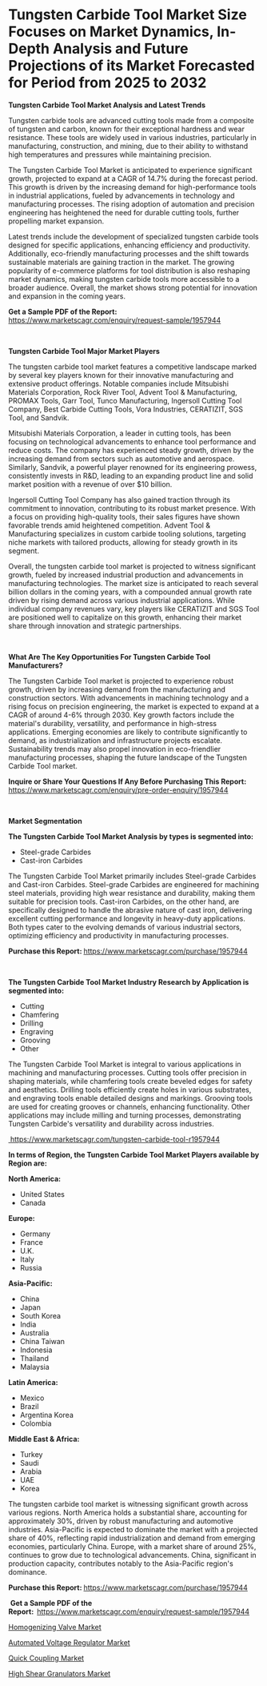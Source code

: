 <p><h1>Tungsten Carbide Tool Market Size Focuses on Market Dynamics, In-Depth Analysis and Future Projections of its Market Forecasted for Period from 2025 to 2032</h1></p><p><strong>Tungsten Carbide Tool Market Analysis and Latest Trends</strong></p>
<p><p>Tungsten carbide tools are advanced cutting tools made from a composite of tungsten and carbon, known for their exceptional hardness and wear resistance. These tools are widely used in various industries, particularly in manufacturing, construction, and mining, due to their ability to withstand high temperatures and pressures while maintaining precision.</p><p>The Tungsten Carbide Tool Market is anticipated to experience significant growth, projected to expand at a CAGR of 14.7% during the forecast period. This growth is driven by the increasing demand for high-performance tools in industrial applications, fueled by advancements in technology and manufacturing processes. The rising adoption of automation and precision engineering has heightened the need for durable cutting tools, further propelling market expansion.</p><p>Latest trends include the development of specialized tungsten carbide tools designed for specific applications, enhancing efficiency and productivity. Additionally, eco-friendly manufacturing processes and the shift towards sustainable materials are gaining traction in the market. The growing popularity of e-commerce platforms for tool distribution is also reshaping market dynamics, making tungsten carbide tools more accessible to a broader audience. Overall, the market shows strong potential for innovation and expansion in the coming years.</p></p>
<p><strong>Get a Sample PDF of the Report:&nbsp;</strong> <a href="https://www.marketscagr.com/enquiry/request-sample/1957944?utm_campaign=2198&utm_medium=2&utm_source=Github&utm_content=ia&utm_term=08042025&utm_id=tungsten-carbide-tool">https://www.marketscagr.com/enquiry/request-sample/1957944</a></p>
<p>&nbsp;</p>
<p><strong>Tungsten Carbide Tool Major Market Players</strong></p>
<p><p>The tungsten carbide tool market features a competitive landscape marked by several key players known for their innovative manufacturing and extensive product offerings. Notable companies include Mitsubishi Materials Corporation, Rock River Tool, Advent Tool & Manufacturing, PROMAX Tools, Garr Tool, Tunco Manufacturing, Ingersoll Cutting Tool Company, Best Carbide Cutting Tools, Vora Industries, CERATIZIT, SGS Tool, and Sandvik.</p><p>Mitsubishi Materials Corporation, a leader in cutting tools, has been focusing on technological advancements to enhance tool performance and reduce costs. The company has experienced steady growth, driven by the increasing demand from sectors such as automotive and aerospace. Similarly, Sandvik, a powerful player renowned for its engineering prowess, consistently invests in R&D, leading to an expanding product line and solid market position with a revenue of over $10 billion. </p><p>Ingersoll Cutting Tool Company has also gained traction through its commitment to innovation, contributing to its robust market presence. With a focus on providing high-quality tools, their sales figures have shown favorable trends amid heightened competition. Advent Tool & Manufacturing specializes in custom carbide tooling solutions, targeting niche markets with tailored products, allowing for steady growth in its segment.</p><p>Overall, the tungsten carbide tool market is projected to witness significant growth, fueled by increased industrial production and advancements in manufacturing technologies. The market size is anticipated to reach several billion dollars in the coming years, with a compounded annual growth rate driven by rising demand across various industrial applications. While individual company revenues vary, key players like CERATIZIT and SGS Tool are positioned well to capitalize on this growth, enhancing their market share through innovation and strategic partnerships.</p></p>
<p>&nbsp;</p>
<p><strong>What Are The Key Opportunities For Tungsten Carbide Tool Manufacturers?</strong></p>
<p><p>The Tungsten Carbide Tool market is projected to experience robust growth, driven by increasing demand from the manufacturing and construction sectors. With advancements in machining technology and a rising focus on precision engineering, the market is expected to expand at a CAGR of around 4-6% through 2030. Key growth factors include the material's durability, versatility, and performance in high-stress applications. Emerging economies are likely to contribute significantly to demand, as industrialization and infrastructure projects escalate. Sustainability trends may also propel innovation in eco-friendlier manufacturing processes, shaping the future landscape of the Tungsten Carbide Tool market.</p></p>
<p><strong>Inquire or Share Your Questions If Any Before Purchasing This Report:</strong> <a href="https://www.marketscagr.com/enquiry/pre-order-enquiry/1957944?utm_campaign=2198&utm_medium=2&utm_source=Github&utm_content=ia&utm_term=08042025&utm_id=tungsten-carbide-tool">https://www.marketscagr.com/enquiry/pre-order-enquiry/1957944</a></p>
<p>&nbsp;</p>
<p><strong>Market Segmentation</strong></p>
<p><strong>The Tungsten Carbide Tool Market Analysis by types is segmented into:</strong></p>
<p><ul><li>Steel-grade Carbides</li><li>Cast-iron Carbides</li></ul></p>
<p><p>The Tungsten Carbide Tool Market primarily includes Steel-grade Carbides and Cast-iron Carbides. Steel-grade Carbides are engineered for machining steel materials, providing high wear resistance and durability, making them suitable for precision tools. Cast-iron Carbides, on the other hand, are specifically designed to handle the abrasive nature of cast iron, delivering excellent cutting performance and longevity in heavy-duty applications. Both types cater to the evolving demands of various industrial sectors, optimizing efficiency and productivity in manufacturing processes.</p></p>
<p><strong>Purchase this Report:&nbsp;</strong><a href="https://www.marketscagr.com/purchase/1957944?utm_campaign=2198&utm_medium=2&utm_source=Github&utm_content=ia&utm_term=08042025&utm_id=tungsten-carbide-tool">https://www.marketscagr.com/purchase/1957944</a></p>
<p>&nbsp;</p>
<p><strong>The Tungsten Carbide Tool Market Industry Research by Application is segmented into:</strong></p>
<p><ul><li>Cutting</li><li>Chamfering</li><li>Drilling</li><li>Engraving</li><li>Grooving</li><li>Other</li></ul></p>
<p><p>The Tungsten Carbide Tool Market is integral to various applications in machining and manufacturing processes. Cutting tools offer precision in shaping materials, while chamfering tools create beveled edges for safety and aesthetics. Drilling tools efficiently create holes in various substrates, and engraving tools enable detailed designs and markings. Grooving tools are used for creating grooves or channels, enhancing functionality. Other applications may include milling and turning processes, demonstrating Tungsten Carbide's versatility and durability across industries.</p></p>
<p><a href="https://www.marketscagr.com/tungsten-carbide-tool-r1957944?utm_campaign=2198&utm_medium=2&utm_source=Github&utm_content=ia&utm_term=08042025&utm_id=tungsten-carbide-tool">&nbsp;https://www.marketscagr.com/tungsten-carbide-tool-r1957944</a></p>
<p><strong>In terms of Region, the Tungsten Carbide Tool Market Players available by Region are:</strong></p>
<p>
    <p> <strong> North America: </strong>
        <ul>
            <li>United States</li>
            <li>Canada</li>
        </ul>
        </p> 
    <p> <strong> Europe: </strong>
        <ul>
            <li>Germany</li>
            <li>France</li>
            <li>U.K.</li>
            <li>Italy</li>
            <li>Russia</li>
        </ul>
        </p> 
    <p> <strong> Asia-Pacific: </strong>
        <ul>
            <li>China</li>
            <li>Japan</li>
            <li>South Korea</li>
            <li>India</li>
            <li>Australia</li>
            <li>China Taiwan</li>
            <li>Indonesia</li>
            <li>Thailand</li>
            <li>Malaysia</li>
        </ul>
        </p> 
    <p> <strong> Latin America: </strong>
        <ul>
            <li>Mexico</li>
            <li>Brazil</li>
            <li>Argentina Korea</li>
            <li>Colombia</li>
        </ul>
        </p> 
    <p> <strong> Middle East & Africa: </strong>
        <ul>
            <li>Turkey</li>
            <li>Saudi</li>
            <li>Arabia</li>
            <li>UAE</li>
            <li>Korea</li>
        </ul>
    </p>
    </p>
<p><p>The tungsten carbide tool market is witnessing significant growth across various regions. North America holds a substantial share, accounting for approximately 30%, driven by robust manufacturing and automotive industries. Asia-Pacific is expected to dominate the market with a projected share of 40%, reflecting rapid industrialization and demand from emerging economies, particularly China. Europe, with a market share of around 25%, continues to grow due to technological advancements. China, significant in production capacity, contributes notably to the Asia-Pacific region's dominance.</p></p>
<p><strong>Purchase this Report: </strong><a href="https://www.marketscagr.com/purchase/1957944?utm_campaign=2198&utm_medium=2&utm_source=Github&utm_content=ia&utm_term=08042025&utm_id=tungsten-carbide-tool">https://www.marketscagr.com/purchase/1957944</a></p>
<p>&nbsp;<strong>Get a Sample PDF of the Report:&nbsp;&nbsp;</strong><a href="https://www.marketscagr.com/enquiry/request-sample/1957944?utm_campaign=2198&utm_medium=2&utm_source=Github&utm_content=ia&utm_term=08042025&utm_id=tungsten-carbide-tool">https://www.marketscagr.com/enquiry/request-sample/1957944</a></p>
<p><strong></strong></p>
<p><p><a href="https://github.com/santosh758595/Market-Research-Report-List-7/blob/main/homogenizing-valve-market.md?utm_campaign=2198&utm_medium=2&utm_source=Github&utm_content=ia&utm_term=08042025&utm_id=tungsten-carbide-tool">Homogenizing Valve Market</a></p><p><a href="https://github.com/careymartta6/Market-Research-Report-List-1/blob/main/automated-voltage-regulator-market.md?utm_campaign=2198&utm_medium=2&utm_source=Github&utm_content=ia&utm_term=08042025&utm_id=tungsten-carbide-tool">Automated Voltage Regulator Market</a></p><p><a href="https://github.com/baraohinze3x/Market-Research-Report-List-1/blob/main/quick-coupling-market.md?utm_campaign=2198&utm_medium=2&utm_source=Github&utm_content=ia&utm_term=08042025&utm_id=tungsten-carbide-tool">Quick Coupling Market</a></p><p><a href="https://github.com/casalalimo40/Market-Research-Report-List-1/blob/main/high-shear-granulators-market.md?utm_campaign=2198&utm_medium=2&utm_source=Github&utm_content=ia&utm_term=08042025&utm_id=tungsten-carbide-tool">High Shear Granulators Market</a></p></p>